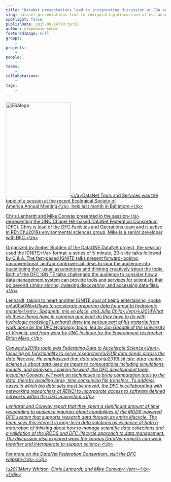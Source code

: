 ```yaml
---
title: "DataNet presentations lead to invigorating discussion at ESA annual meeting"
slug: datanet-presentations-lead-to-invigorating-discussion-at-esa-annual-meeting
spotlight: false
publishDate: 2015-09-14T10:39:58
author: stephanie-suber
featuredImage: null
groups:
    - 
projects:
    - 
people:
    - 
teams: 
    - 
collaborations:
    - 
tags:
    - 
---
```

<div class="post-entry">
<p><a href="http:\/\/renci.org\/wp-content\/uploads\/2015\/09\/ESAlogo.png"  rel="lightbox[roadtrip]"><img class="alignright size-medium wp-image-15015" src="http:\/\/renci.org\/wp-content\/uploads\/2015\/09\/ESAlogo-204x300.png" alt="ESAlogo" width="204" height="300" srcset="https:\/\/renci.org\/wp-content\/uploads\/2015\/09\/ESAlogo-204x300.png 204w, https:\/\/renci.org\/wp-content\/uploads\/2015\/09\/ESAlogo.png 245w" sizes="(max-width: 204px) 100vw, 204px" \/><\/a>DataNet Tools and Services was the topic of a session at the recent Ecological Society of<br \/>
America <a href="http:\/\/esa.org\/baltimore\/">Annual Meeting<\/a>, held last month in Baltimore.<\/p>
<p>Chris Lenhardt and Mike Conway presented in the <a href="http:\/\/eco.confex.com\/eco\/2015\/webprogram\/Session10796.html">session<\/a> representing the UNC Chapel Hill-based DataNet Federation Consortium (DFC). Chris is lead of the DFC Facilities and Operations team and is active in RENCI\u2019s environmental sciences group; Mike is a senior developer with DFC.<\/p>
<p>Organized by Amber Budden of the DataONE DataNet project, the session used the <a href="http:\/\/igniteshow.com\/">IGNITE<\/a> format: a series of 5-minute, 20-slide talks followed by Q &amp; A. The fast-paced IGNITE talks present forward-looking, unconventional, and\/or controversial ideas to spur the audience into questioning their usual assumptions and thinking creatively about the topic. Both of the DFC IGNITE talks challenged the audience to consider how a data management system can provide tools and services for scientists that go beyond simply storing, indexing discovering, and accessing data files. <!--more--><\/p>
<p>Lenhardt, taking to heart another IGNITE goal of being entertaining, spoke on\u00a0<em>Workflows to accelerate preparing data for input to hydrologic models<\/em>: <em>Spaghetti, mis en place, and Julia Child<\/em>\u2014What do these things have in common and what do they have to do with hydrologic modeling? Lenhardt drew the serious part of his material from work done by the DFC Hydrology team, led by Jon Goodall of the University of Virginia, and from work by UNC Institute for the Environment researcher Brian Miles.<\/p>
<p>Conway\u2019s topic was <em>Federating Data to Accelerate Science<\/em>, focusing on functionality to serve researchers\u2019 data needs across the data lifecycle. He emphasized that data doesn\u2019t sit idle: data-centric science is about data used as inputs to computations including simulations, models, and analyses. Looking forward, the DFC development team, including Conway, will work on techniques to bring computation tools to the data, thereby avoiding large, time consuming file transfers. To address cases in which big data sets must be moved, the DFC is collaborating with networking researchers at RENCI to incorporate access to software defined networks within the DFC ecosystem.<\/p>
<p>Lenhardt and Conway report that they spent a significant amount of time responding to audience inquiries about capabilities of the iRODS-powered DFC system that supports research data through its entire lifecycle. The team sees this interest in long-term data solutions as evidence of both a maturation of thinking about how to manage scientific data collections and a validation of the iRODS and DFC lifecycle approach to data management. The discussion also explored ways the various DataNet projects can work together and interoperate to support science.<\/p>
<p>For more on the DataNet Federation Consortium, visit the <a href="http:\/\/datafed.org\/">DFC website<\/a>.<\/p>
<p><em>\u2013Mary Whitton, Chris Lenhardt, and Mike Conway<\/em><\/p>
<\/div>
<!-- AddThis Advanced Settings generic via filter on the_content --><!-- AddThis Share Buttons generic via filter on the_content -->
